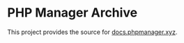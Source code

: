 PHP Manager Archive
===================

This project provides the source for [docs.phpmanager.xyz](http://docs.phpmanager.xyz/).